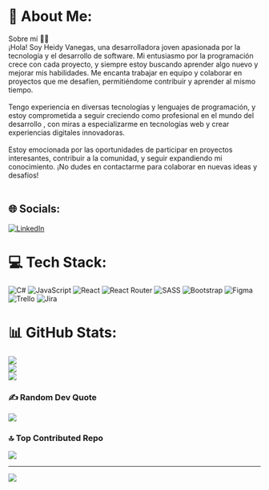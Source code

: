# 💫 About Me:
Sobre mí 👩‍💻<br>¡Hola! Soy Heidy Vanegas, una desarrolladora joven apasionada por la tecnología y el desarrollo de software. Mi entusiasmo por la programación crece con cada proyecto, y siempre estoy buscando aprender algo nuevo y mejorar mis habilidades. Me encanta trabajar en equipo y colaborar en proyectos que me desafíen, permitiéndome contribuir y aprender al mismo tiempo.<br><br>Tengo experiencia en diversas tecnologías y lenguajes de programación, y estoy comprometida a seguir creciendo como profesional en el mundo del desarrollo , con miras a especializarme en tecnologías web y crear experiencias digitales innovadoras.<br><br>Estoy emocionada por las oportunidades de participar en proyectos interesantes, contribuir a la comunidad, y seguir expandiendo mi conocimiento. ¡No dudes en contactarme para colaborar en nuevas ideas y desafíos!<br><br> 


## 🌐 Socials:
[![LinkedIn](https://img.shields.io/badge/LinkedIn-%230077B5.svg?logo=linkedin&logoColor=white)](https://www.linkedin.com/in/heidy-gisell-vanegas-roa/) 

# 💻 Tech Stack:
![C#](https://img.shields.io/badge/c%23-%23239120.svg?style=for-the-badge&logo=csharp&logoColor=white) ![JavaScript](https://img.shields.io/badge/javascript-%23323330.svg?style=for-the-badge&logo=javascript&logoColor=%23F7DF1E) ![React](https://img.shields.io/badge/react-%2320232a.svg?style=for-the-badge&logo=react&logoColor=%2361DAFB) ![React Router](https://img.shields.io/badge/React_Router-CA4245?style=for-the-badge&logo=react-router&logoColor=white) ![SASS](https://img.shields.io/badge/SASS-hotpink.svg?style=for-the-badge&logo=SASS&logoColor=white) ![Bootstrap](https://img.shields.io/badge/bootstrap-%238511FA.svg?style=for-the-badge&logo=bootstrap&logoColor=white) ![Figma](https://img.shields.io/badge/figma-%23F24E1E.svg?style=for-the-badge&logo=figma&logoColor=white) ![Trello](https://img.shields.io/badge/Trello-%23026AA7.svg?style=for-the-badge&logo=Trello&logoColor=white) ![Jira](https://img.shields.io/badge/jira-%230A0FFF.svg?style=for-the-badge&logo=jira&logoColor=white)
# 📊 GitHub Stats:
![](https://github-readme-stats.vercel.app/api?username=gisellva&theme=monokai&hide_border=false&include_all_commits=false&count_private=false)<br/>
![](https://github-readme-streak-stats.herokuapp.com/?user=gisellva&theme=monokai&hide_border=false)<br/>
![](https://github-readme-stats.vercel.app/api/top-langs/?username=gisellva&theme=monokai&hide_border=false&include_all_commits=false&count_private=false&layout=compact)

### ✍️ Random Dev Quote
![](https://quotes-github-readme.vercel.app/api?type=horizontal&theme=radical)

### 🔝 Top Contributed Repo
![](https://github-contributor-stats.vercel.app/api?username=gisellva&limit=5&theme=monokai&combine_all_yearly_contributions=true)

---
[![](https://visitcount.itsvg.in/api?id=gisellva&icon=0&color=0)](https://visitcount.itsvg.in)

<!-- Proudly created with GPRM ( https://gprm.itsvg.in ) -->
